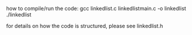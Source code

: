 how to compile/run the code: 
gcc linkedlist.c linkedlistmain.c -o linkedlist
./linkedlist

for details on how the code is structured, please see linkedlist.h